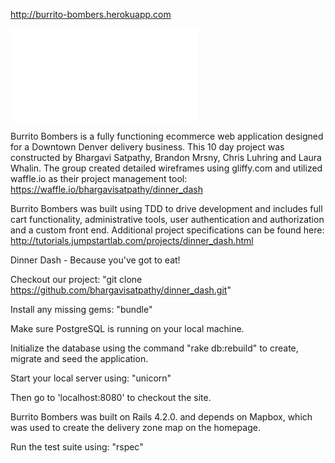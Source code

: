 http://burrito-bombers.herokuapp.com

![ScreenShot](./app/assets/images/burrito-bombers-home.pdf?raw=true "Burrito Bombers")

Burrito Bombers is a fully functioning ecommerce web application
designed for a Downtown Denver delivery business.  This 10 day
project was constructed by Bhargavi Satpathy, Brandon Mrsny,
Chris Luhring and Laura Whalin.  The group created detailed
wireframes using gliffy.com and utilized waffle.io as their project
management tool: https://waffle.io/bhargavisatpathy/dinner_dash

Burrito Bombers was built using TDD to drive development and includes
full cart functionality, administrative tools, user authentication and
authorization and a custom front end. Additional project
specifications can be found here:
http://tutorials.jumpstartlab.com/projects/dinner_dash.html

Dinner Dash - Because you've got to eat!

Checkout our project: "git clone https://github.com/bhargavisatpathy/dinner_dash.git"

Install any missing gems: "bundle"

Make sure PostgreSQL is running on your local machine.

Initialize the database using the command "rake db:rebuild" to create,
migrate and seed the application.

Start your local server using: "unicorn"

Then go to 'localhost:8080' to checkout the site.

Burrito Bombers was built on Rails 4.2.0. and depends on Mapbox, which
was used to create the delivery zone map on the homepage.

Run the test suite using: "rspec"
